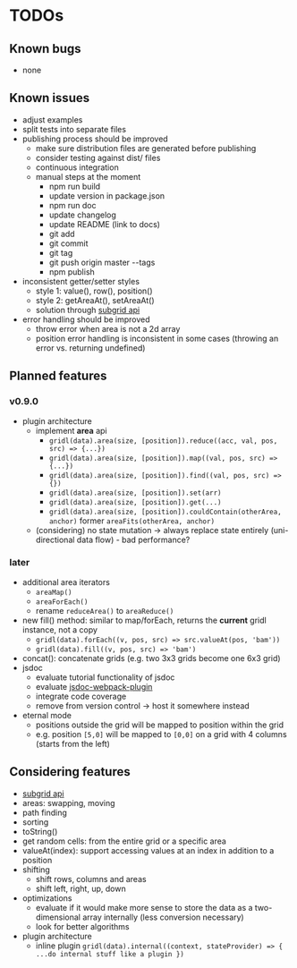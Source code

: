 # TODOs

## Known bugs

* none

## Known issues
 
* adjust examples
* split tests into separate files
* publishing process should be improved
    * make sure distribution files are generated before publishing
    * consider testing against dist/ files
    * continuous integration
    * manual steps at the moment
        * npm run build
        * update version in package.json
        * npm run doc
        * update changelog
        * update README (link to docs)
        * git add
        * git commit
        * git tag <version number>
        * git push origin master --tags
        * npm publish
* inconsistent getter/setter styles
    * style 1: value(), row(), position()
    * style 2: getAreaAt(), setAreaAt()
    * solution through [subgrid api](subgrid-api.md)
* error handling should be improved
    * throw error when area is not a 2d array
    * position error handling is inconsistent in some cases (throwing an error vs. returning undefined)

## Planned features

### v0.9.0

* plugin architecture
    * implement **area** api
        * `gridl(data).area(size, [position]).reduce((acc, val, pos, src) => {...})`
        * `gridl(data).area(size, [position]).map((val, pos, src) => {...})`
        * `gridl(data).area(size, [position]).find((val, pos, src) => {})`
        * `gridl(data).area(size, [position]).set(arr)`
        * `gridl(data).area(size, [position]).get(...)`
        * `gridl(data).area(size, [position]).couldContain(otherArea, anchor)` former `areaFits(otherArea, anchor)`
    * (considering) no state mutation -> always replace state entirely (uni-directional data flow) - bad performance?

### later

* additional area iterators
    * `areaMap()`
    * `areaForEach()`
    * rename `reduceArea()` to `areaReduce()` 
* new fill() method: similar to map/forEach, returns the **current** gridl instance, not a copy
    * `gridl(data).forEach((v, pos, src) => src.valueAt(pos, 'bam'))`
    * `gridl(data).fill((v, pos, src) => 'bam')`
* concat(): concatenate grids (e.g. two 3x3 grids become one 6x3 grid)
* jsdoc
    * evaluate tutorial functionality of jsdoc
    * evaluate [jsdoc-webpack-plugin](https://www.npmjs.com/package/jsdoc-webpack-plugin)
    * integrate code coverage
    * remove from version control -> host it somewhere instead
* eternal mode
    * positions outside the grid will be mapped to position within the grid
    * e.g. position `[5,0]` will be mapped to `[0,0]` on a grid with 4 columns (starts from the left)

## Considering features

* [subgrid api](subgrid-api.md)
* areas: swapping, moving
* path finding
* sorting
* toString()
* get random cells: from the entire grid or a specific area
* valueAt(index): support accessing values at an index in addition to a position
* shifting
    * shift rows, columns and areas 
    * shift left, right, up, down
* optimizations
    * evaluate if it would make more sense to store the data as a two-dimensional array internally (less conversion necessary)
    * look for better algorithms
* plugin architecture
    * inline plugin `gridl(data).internal((context, stateProvider) => { ...do internal stuff like a plugin })`
